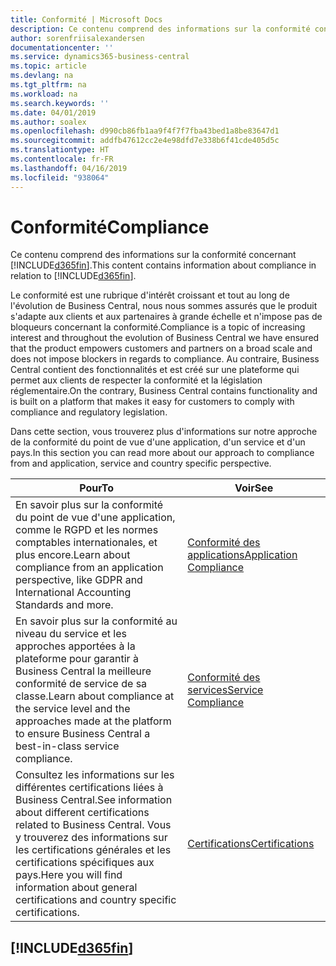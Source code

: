 ```yaml
---
title: Conformité | Microsoft Docs
description: Ce contenu comprend des informations sur la conformité concernant Business Central.
author: sorenfriisalexandersen
documentationcenter: ''
ms.service: dynamics365-business-central
ms.topic: article
ms.devlang: na
ms.tgt_pltfrm: na
ms.workload: na
ms.search.keywords: ''
ms.date: 04/01/2019
ms.author: soalex
ms.openlocfilehash: d990cb86fb1aa9f4f7f7fba43bed1a8be83647d1
ms.sourcegitcommit: addfb47612cc2e4e98dfd7e338b6f41cde405d5c
ms.translationtype: HT
ms.contentlocale: fr-FR
ms.lasthandoff: 04/16/2019
ms.locfileid: "938064"
---
```

# <a name="compliance"></a><span data-ttu-id="30b68-103">Conformité</span><span class="sxs-lookup"><span data-stu-id="30b68-103">Compliance</span></span>
<span data-ttu-id="30b68-104">Ce contenu comprend des informations sur la conformité concernant [!INCLUDE[d365fin](../includes/d365fin_md.md)].</span><span class="sxs-lookup"><span data-stu-id="30b68-104">This content contains information about compliance in relation to [!INCLUDE[d365fin](../includes/d365fin_md.md)].</span></span>  

<span data-ttu-id="30b68-105">Le conformité est une rubrique d'intérêt croissant et tout au long de l'évolution de Business Central, nous nous sommes assurés que le produit s'adapte aux clients et aux partenaires à grande échelle et n'impose pas de bloqueurs concernant la conformité.</span><span class="sxs-lookup"><span data-stu-id="30b68-105">Compliance is a topic of increasing interest and throughout the evolution of Business Central we have ensured that the product empowers customers and partners on a broad scale and does not impose blockers in regards to compliance.</span></span> <span data-ttu-id="30b68-106">Au contraire, Business Central contient des fonctionnalités et est créé sur une plateforme qui permet aux clients de respecter la conformité et la législation réglementaire.</span><span class="sxs-lookup"><span data-stu-id="30b68-106">On the contrary, Business Central contains functionality and is built on a platform that makes it easy for customers to comply with compliance and regulatory legislation.</span></span>

<span data-ttu-id="30b68-107">Dans cette section, vous trouverez plus d'informations sur notre approche de la conformité du point de vue d'une application, d'un service et d'un pays.</span><span class="sxs-lookup"><span data-stu-id="30b68-107">In this section you can read more about our approach to compliance from and application, service and country specific perspective.</span></span>

|<span data-ttu-id="30b68-108">**Pour**</span><span class="sxs-lookup"><span data-stu-id="30b68-108">**To**</span></span>|<span data-ttu-id="30b68-109">**Voir**</span><span class="sxs-lookup"><span data-stu-id="30b68-109">**See**</span></span>|  
|------------|-------------|  
|<span data-ttu-id="30b68-110">En savoir plus sur la conformité du point de vue d'une application, comme le RGPD et les normes comptables internationales, et plus encore.</span><span class="sxs-lookup"><span data-stu-id="30b68-110">Learn about compliance from an application perspective, like GDPR and International Accounting Standards and more.</span></span>|[<span data-ttu-id="30b68-111">Conformité des applications</span><span class="sxs-lookup"><span data-stu-id="30b68-111">Application Compliance</span></span>](compliance-application-compliance.md)|  
|<span data-ttu-id="30b68-112">En savoir plus sur la conformité au niveau du service et les approches apportées à la plateforme pour garantir à Business Central la meilleure conformité de service de sa classe.</span><span class="sxs-lookup"><span data-stu-id="30b68-112">Learn about compliance at the service level and the approaches made at the platform to ensure Business Central a best-in-class service compliance.</span></span>|[<span data-ttu-id="30b68-113">Conformité des services</span><span class="sxs-lookup"><span data-stu-id="30b68-113">Service Compliance</span></span>](compliance-service-compliance.md)|  
|<span data-ttu-id="30b68-114">Consultez les informations sur les différentes certifications liées à Business Central.</span><span class="sxs-lookup"><span data-stu-id="30b68-114">See information about different certifications related to Business Central.</span></span> <span data-ttu-id="30b68-115">Vous y trouverez des informations sur les certifications générales et les certifications spécifiques aux pays.</span><span class="sxs-lookup"><span data-stu-id="30b68-115">Here you will find information about general certifications and country specific certifications.</span></span>|[<span data-ttu-id="30b68-116">Certifications</span><span class="sxs-lookup"><span data-stu-id="30b68-116">Certifications</span></span>](compliance-certifications.md)|  

 ## [!INCLUDE[d365fin](../includes/free_trial_md.md)]  
 
